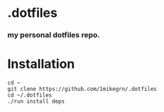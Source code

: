 # .dotfiles

### my personal dotfiles repo.

Installation
============
```
cd ~
git clone https://github.com/1mikegrn/.dotfiles
cd ~/.dotfiles
./run install deps
```
